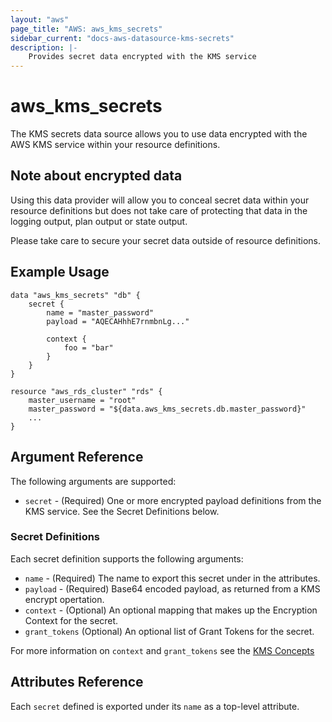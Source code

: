 ```yaml
---
layout: "aws"
page_title: "AWS: aws_kms_secrets"
sidebar_current: "docs-aws-datasource-kms-secrets"
description: |-
	Provides secret data encrypted with the KMS service
---
```


# aws\_kms\_secrets

The KMS secrets data source allows you to use data encrypted with the AWS KMS
service within your resource definitions.

## Note about encrypted data

Using this data provider will allow you to conceal secret data within your
resource definitions but does not take care of protecting that data in the
logging output, plan output or state output.

Please take care to secure your secret data outside of resource definitions.

## Example Usage

```
data "aws_kms_secrets" "db" {
    secret {
        name = "master_password"
        payload = "AQECAHhhE7rnmbnLg..."

        context {
            foo = "bar"
        }
    }
}

resource "aws_rds_cluster" "rds" {
    master_username = "root"
    master_password = "${data.aws_kms_secrets.db.master_password}"
    ...
}
```

## Argument Reference

The following arguments are supported:

* `secret` - (Required) One or more encrypted payload definitions from the KMS
  service.  See the Secret Definitions below.


### Secret Definitions

Each secret definition supports the following arguments:

* `name` - (Required) The name to export this secret under in the attributes.
* `payload` - (Required) Base64 encoded payload, as returned from a KMS encrypt
  opertation.
* `context` - (Optional) An optional mapping that makes up the Encryption
  Context for the secret.
* `grant_tokens` (Optional) An optional list of Grant Tokens for the secret.

For more information on `context` and `grant_tokens` see the [KMS
Concepts](http://docs.aws.amazon.com/kms/latest/developerguide/concepts.html)

## Attributes Reference

Each `secret` defined is exported under its `name` as a top-level attribute.
